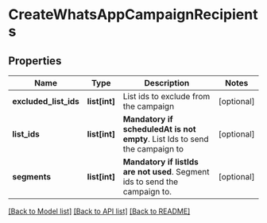 # CreateWhatsAppCampaignRecipients

## Properties
Name | Type | Description | Notes
------------ | ------------- | ------------- | -------------
**excluded_list_ids** | **list[int]** | List ids to exclude from the campaign | [optional] 
**list_ids** | **list[int]** | **Mandatory if scheduledAt is not empty**. List Ids to send the campaign to  | [optional] 
**segments** | **list[int]** | **Mandatory if listIds are not used**. Segment ids to send the campaign to.  | [optional] 

[[Back to Model list]](../README.md#documentation-for-models) [[Back to API list]](../README.md#documentation-for-api-endpoints) [[Back to README]](../README.md)


